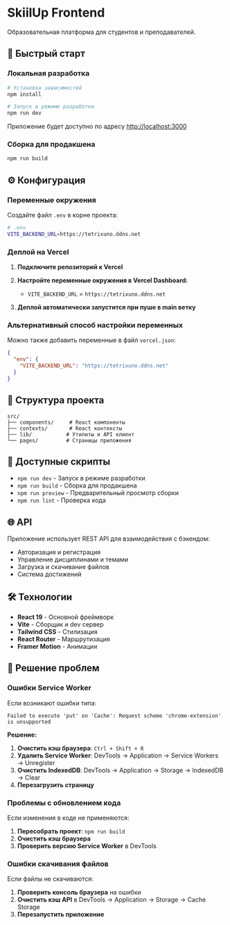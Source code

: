# SkiilUp Frontend

Образовательная платформа для студентов и преподавателей.

## 🚀 Быстрый старт

### Локальная разработка

```bash
# Установка зависимостей
npm install

# Запуск в режиме разработки
npm run dev
```

Приложение будет доступно по адресу [http://localhost:3000](http://localhost:3000)

### Сборка для продакшена

```bash
npm run build
```

## ⚙️ Конфигурация

### Переменные окружения

Создайте файл `.env` в корне проекта:

```bash
# .env
VITE_BACKEND_URL=https://tetrixuno.ddns.net
```

### Деплой на Vercel

1. **Подключите репозиторий к Vercel**
2. **Настройте переменные окружения в Vercel Dashboard:**
   - `VITE_BACKEND_URL` = `https://tetrixuno.ddns.net`

3. **Деплой автоматически запустится при пуше в main ветку**

### Альтернативный способ настройки переменных

Можно также добавить переменные в файл `vercel.json`:

```json
{
  "env": {
    "VITE_BACKEND_URL": "https://tetrixuno.ddns.net"
  }
}
```

## 📁 Структура проекта

```
src/
├── components/     # React компоненты
├── contexts/       # React контексты
├── lib/           # Утилиты и API клиент
└── pages/         # Страницы приложения
```

## 🔧 Доступные скрипты

- `npm run dev` - Запуск в режиме разработки
- `npm run build` - Сборка для продакшена
- `npm run preview` - Предварительный просмотр сборки
- `npm run lint` - Проверка кода

## 🌐 API

Приложение использует REST API для взаимодействия с бэкендом:
- Авторизация и регистрация
- Управление дисциплинами и темами
- Загрузка и скачивание файлов
- Система достижений

## 🛠️ Технологии

- **React 19** - Основной фреймворк
- **Vite** - Сборщик и dev сервер
- **Tailwind CSS** - Стилизация
- **React Router** - Маршрутизация
- **Framer Motion** - Анимации

## 🚨 Решение проблем

### Ошибки Service Worker

Если возникают ошибки типа:
```
Failed to execute 'put' on 'Cache': Request scheme 'chrome-extension' is unsupported
```

**Решение:**
1. **Очистить кэш браузера**: `Ctrl + Shift + R`
2. **Удалить Service Worker**: DevTools → Application → Service Workers → Unregister
3. **Очистить IndexedDB**: DevTools → Application → Storage → IndexedDB → Clear
4. **Перезагрузить страницу**

### Проблемы с обновлением кода

Если изменения в коде не применяются:
1. **Пересобрать проект**: `npm run build`
2. **Очистить кэш браузера**
3. **Проверить версию Service Worker** в DevTools

### Ошибки скачивания файлов

Если файлы не скачиваются:
1. **Проверить консоль браузера** на ошибки
2. **Очистить кэш API** в DevTools → Application → Storage → Cache Storage
3. **Перезапустить приложение**
